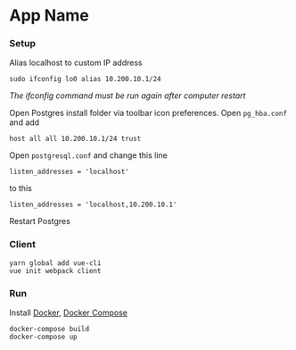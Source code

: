 # App Name

### Setup

Alias localhost to custom IP address

```
sudo ifconfig lo0 alias 10.200.10.1/24
```

_The ifconfig command must be run again after computer restart_

Open Postgres install folder via toolbar icon preferences.  Open `pg_hba.conf` and add

```
host all all 10.200.10.1/24 trust
```

Open `postgresql.conf` and change this line

```
listen_addresses = 'localhost'
```

to this

```
listen_addresses = 'localhost,10.200.10.1'
```

Restart Postgres

### Client

```
yarn global add vue-cli
vue init webpack client
```

### Run

Install <a href="https://docs.docker.com/engine/installation/" target="_blank">Docker</a>, <a href="https://docs.docker.com/compose/install/" target="_blank">Docker Compose</a>

```
docker-compose build
docker-compose up
```
